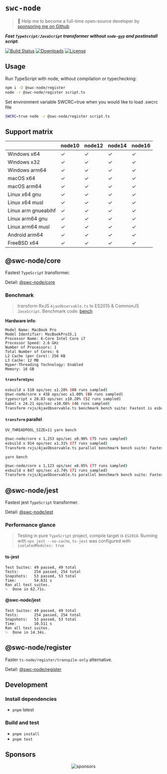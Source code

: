 # `swc-node`

> 🚀 Help me to become a full-time open-source developer by [sponsoring me on Github](https://github.com/sponsors/Brooooooklyn)

**_Fast `TypeScript/JavaScript` transformer without `node-gyp` and postinstall script_**.

<p>
  <a href="https://github.com/swc-project/swc-node/actions"><img src="https://github.com/swc-project/swc-node/workflows/CI/badge.svg" alt="Build Status" /></a>
  <a href="https://npmcharts.com/compare/@swc-node/core?minimal=true"><img src="https://img.shields.io/npm/dm/@swc-node/core.svg?sanitize=true" alt="Downloads" /></a>
  <a href="https://github.com/swc-project/swc-node/blob/master/LICENSE"><img src="https://img.shields.io/npm/l/@swc-node/core.svg?sanitize=true" alt="License" /></a>
</p>

## Usage

Run TypeScript with node, without compilation or typechecking:

```bash
npm i -D @swc-node/register
node -r @swc-node/register script.ts
```

Set environment variable SWCRC=true when you would like to load .swcrc file
```bash
SWCRC=true node -r @swc-node/register script.ts
```

## Support matrix

|                     | node10 | node12 | node14 | node16 |
| ------------------- | ------ | ------ | ------ | ------ |
| Windows x64         | ✓      | ✓      | ✓      | ✓      |
| Windows x32         | ✓      | ✓      | ✓      | ✓      |
| Windows arm64       | ✓      | ✓      | ✓      | ✓      |
| macOS x64           | ✓      | ✓      | ✓      | ✓      |
| macOS arm64         | ✓      | ✓      | ✓      | ✓      |
| Linux x64 gnu       | ✓      | ✓      | ✓      | ✓      |
| Linux x64 musl      | ✓      | ✓      | ✓      | ✓      |
| Linux arm gnueabihf | ✓      | ✓      | ✓      | ✓      |
| Linux arm64 gnu     | ✓      | ✓      | ✓      | ✓      |
| Linux arm64 musl    | ✓      | ✓      | ✓      | ✓      |
| Android arm64       | ✓      | ✓      | ✓      | ✓      |
| FreeBSD x64         | ✓      | ✓      | ✓      | ✓      |

## @swc-node/core

Fastest `TypeScript` transformer.

Detail: [@swc-node/core](./packages/core)

### Benchmark

> transform RxJS `AjaxObservable.ts` to ES2015 & CommonJS `JavaScript`. Benchmark code: [bench](./bench/index.ts)

**Hardware info**:

```
Model Name: MacBook Pro
Model Identifier: MacBookPro15,1
Processor Name: 6-Core Intel Core i7
Processor Speed: 2.6 GHz
Number of Processors: 1
Total Number of Cores: 6
L2 Cache (per Core): 256 KB
L3 Cache: 12 MB
Hyper-Threading Technology: Enabled
Memory: 16 GB
```

#### `transformSync`

```bash
esbuild x 510 ops/sec ±1.28% (88 runs sampled)
@swc-node/core x 438 ops/sec ±1.00% (88 runs sampled)
typescript x 28.83 ops/sec ±10.20% (52 runs sampled)
babel x 24.21 ops/sec ±10.66% (46 runs sampled)
Transform rxjs/AjaxObservable.ts benchmark bench suite: Fastest is esbuild
```

#### `transform` parallel

`UV_THREADPOOL_SIZE=11 yarn bench`

```bash
@swc-node/core x 1,253 ops/sec ±0.90% (75 runs sampled)
esbuild x 914 ops/sec ±1.31% (77 runs sampled)
Transform rxjs/AjaxObservable.ts parallel benchmark bench suite: Fastest is @swc-node/core
```

`yarn bench`

```bash
@swc-node/core x 1,123 ops/sec ±0.95% (77 runs sampled)
esbuild x 847 ops/sec ±3.74% (71 runs sampled)
Transform rxjs/AjaxObservable.ts parallel benchmark bench suite: Fastest is @swc-node/core
```

## @swc-node/jest

Fastest jest `TypeScript` transformer.

Detail: [@swc-node/jest](./packages/jest)

### Performance glance

> Testing in pure `TypeScript` project, compile target is `ES2018`.
> Running with `npx jest --no-cache`, `ts-jest` was configured with `isolatedModules: true`

#### ts-jest

```
Test Suites: 49 passed, 49 total
Tests:       254 passed, 254 total
Snapshots:   53 passed, 53 total
Time:        54.631 s
Ran all test suites.
✨  Done in 62.71s.
```

#### @swc-node/jest

```
Test Suites: 49 passed, 49 total
Tests:       254 passed, 254 total
Snapshots:   53 passed, 53 total
Time:        10.511 s
Ran all test suites.
✨  Done in 14.34s.
```

## @swc-node/register

Faster `ts-node/register/transpile-only` alternative.

Detail: [@swc-node/register](./packages/register)

## Development

### Install dependencies

- `pnpm` latest

### Build and test

- `pnpm install`
- `pnpm test`

## Sponsors

<p align="center">
  <img src="https://sponsors.lyn.one/sponsors.svg" alt="sponsors" />
</p>
